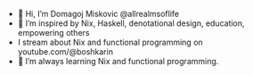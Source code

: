 - 👋 Hi, I’m Domagoj Miskovic @allrealmsoflife
- 👀 I’m inspired by Nix, Haskell, denotational design, education, empowering others
- I stream about Nix and functional programming on youtube.com/@boshkarin
- 🌱 I’m always learning Nix and functional programming. 

<!---
allrealmsoflife/allrealmsoflife is a ✨ special ✨ repository because its `README.md` (this file) appears on your GitHub profile.
You can click the Preview link to take a look at your changes.
--->
